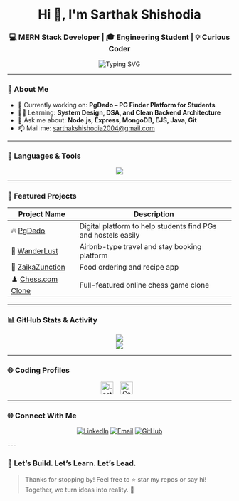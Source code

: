 <h1 align="center">Hi 👋, I'm Sarthak Shishodia</h1>
<h3 align="center">💻 MERN Stack Developer | 🎓 Engineering Student | 💡 Curious Coder</h3>

<p align="center">
  <img src="https://readme-typing-svg.demolab.com?font=Fira+Code&size=22&pause=1000&color=F7F7F7&center=true&vCenter=true&width=500&lines=Turning+Ideas+into+Code...;DSA+%7C+Backend+%7C+System+Design+Lover;Building+Innovative+Projects+for+Real+World+Impact" alt="Typing SVG" />
</p>

---

### 📌 About Me

- 🔭 Currently working on: **PgDedo – PG Finder Platform for Students**  
- 👨‍💻 Learning: **System Design, DSA, and Clean Backend Architecture**  
- 💬 Ask me about: **Node.js, Express, MongoDB, EJS, Java, Git**  
- 📫 Mail me: [sarthakshishodia2004@gmail.com](mailto:sarthakshishodia2004@gmail.com)  

---

### 🧰 Languages & Tools

<p align="center">
  <img src="https://skillicons.dev/icons?i=mysql,mongodb,nodejs,express,vercel,render,git,github,vscode,cloudinary,bootstrap,materialui,ejs" />
</p>

---

### 🌟 Featured Projects

| Project Name | Description |
|--------------|-------------|
| 🔥 [PgDedo](https://github.com/sarthakshishodia20/PgDedo) | Digital platform to help students find PGs and hostels easily |
| 🏡 [WanderLust](https://github.com/sarthakshishodia20/WanderLust) | Airbnb-type travel and stay booking platform |
| 🍲 [ZaikaZunction](https://github.com/sarthakshishodia20/ZaikaZunction) | Food ordering and recipe app |
| ♟️ [Chess.com Clone](https://github.com/sarthakshishodia20/chess-clone) | Full-featured online chess game clone |

---

### 📊 GitHub Stats & Activity

<p align="center">
  <img src="https://github-readme-stats.vercel.app/api?username=sarthakshishodia20&show_icons=true&theme=github_dark&hide_title=false&hide_border=false" />
  <br />
  <img src="https://github-readme-streak-stats.herokuapp.com?user=sarthakshishodia20&theme=github-dark&hide_border=false" />
</p>

---

### 🌐 Coding Profiles

<p align="center">
  <a href="https://leetcode.com/u/Sarthak_Shishodia20/" title="LeetCode"><img src="https://leetcode.com/static/images/LeetCode_logo_rvs.png" alt="LeetCode" width="28" style="vertical-align:middle" /></a> &nbsp;&nbsp;
  <a href="https://www.geeksforgeeks.org/user/sarthakshishodia2004/" title="GeeksforGeeks"><img src="https://media.geeksforgeeks.org/wp-content/cdn-uploads/gfg_200X200.png" alt="GeeksforGeeks" width="28" style="vertical-align:middle" /></a> &nbsp;&nbsp;
</p>

---

### 🌐 Connect With Me

<p align="center">
  <a href="https://linkedin.com/in/sarthakshishodia20" title="LinkedIn"><img src="https://img.shields.io/badge/LinkedIn-blue?style=for-the-badge&logo=linkedin&logoColor=white" alt="LinkedIn" /></a>  
  <a href="mailto:sarthakshishodia2004@gmail.com" title="Email"><img src="https://img.shields.io/badge/Email-D14836?style=for-the-badge&logo=gmail&logoColor=white" alt="Email" /></a>  
  <a href="https://github.com/sarthakshishodia20" title="GitHub"><img src="https://img.shields.io/badge/GitHub-100000?style=for-the-badge&logo=github&logoColor=white" alt="GitHub" /></a>
</p>
---

### 📍 Let’s Build. Let’s Learn. Let’s Lead.

> Thanks for stopping by! Feel free to ⭐ star my repos or say hi! Together, we turn ideas into reality. 🚀  
